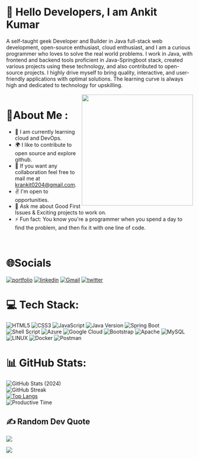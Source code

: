 # :wave: Hello <b>Developers</b>, I am <b>Ankit Kumar</b>
A self-taught geek Developer and Builder in Java full-stack web development, open-source enthusiast, cloud enthusiast, and I am a curious programmer who loves to solve the real world problems. I work in Java, with frontend and backend tools proficient in Java-Springboot stack, created various projects using these technology, and also contributed to open-source projects. I highly drive myself to bring quality, interactive, and user-friendly applications with optimal solutions. The learning curve is always high and dedicated to technology for upskilling.
<br>
<br>
<img src="https://user-images.githubusercontent.com/68998355/110694804-1ac26580-820f-11eb-8bcf-2b93f48bce92.gif" align="right" width="300">

# 💫About Me :
- :seedling: I am currently learning cloud and DevOps.
- :earth_africa:	I like to contribute to open source and explore github.
- :handshake: If you want any collaboration feel free to mail me at krankit0204@gmail.com.
- :v: I'm open to opportunities.
- 💬 Ask me about Good First Issues & Exciting projects to work on.<br>
- :zap: Fun fact: You know you're a programmer when you spend a day to find the problem, and then fix it with one line of code.

<br>

# 🌐Socials
[![portfolio](https://img.shields.io/badge/my_portfolio-000?style=for-the-badge&logo=ko-fi&logoColor=white)]()
[![linkedin](https://img.shields.io/badge/linkedin-0A66C2?style=for-the-badge&logo=linkedin&logoColor=white)](https://www.linkedin.com/in/ankitkumar2/)
[![Gmail](https://img.shields.io/badge/Gmail-D14836?style=for-the-badge&logo=gmail&logoColor=white)](https://krankit0204@Gmail.com/)
[![twitter](https://img.shields.io/badge/twitter-1DA1F2?style=for-the-badge&logo=twitter&logoColor=white)](https://twitter.com/)

# 💻 Tech Stack:
![HTML5](https://img.shields.io/badge/html5-%23E34F26.svg?style=for-the-badge&logo=html5&logoColor=white) ![CSS3](https://img.shields.io/badge/css3-%231572B6.svg?style=for-the-badge&logo=css3&logoColor=white) ![JavaScript](https://img.shields.io/badge/javascript-%23323330.svg?style=for-the-badge&logo=javascript&logoColor=%23F7DF1E) ![Java Version](https://img.shields.io/badge/java-17-green) ![Spring Boot](https://raw.githubusercontent.com/spring-projects/spring-boot/main/docs/images/spring-boot-logo.png)  ![Shell Script](https://img.shields.io/badge/shell_script-%23121011.svg?style=for-the-badge&logo=gnu-bash&logoColor=white)  ![Azure](https://img.shields.io/badge/azure-%230072C6.svg?style=for-the-badge&logo=azure-devops&logoColor=white) ![Google Cloud](https://img.shields.io/badge/Google%20Cloud-%234285F4.svg?style=for-the-badge&logo=google-cloud&logoColor=white)  ![Bootstrap](https://img.shields.io/badge/bootstrap-%23563D7C.svg?style=for-the-badge&logo=bootstrap&logoColor=white) ![Apache](https://img.shields.io/badge/apache-%23D42029.svg?style=for-the-badge&logo=apache&logoColor=white)   ![MySQL](https://img.shields.io/badge/mysql-%2300f.svg?style=for-the-badge&logo=mysql&logoColor=white) ![LINUX](https://img.shields.io/badge/Linux-FCC624?style=for-the-badge&logo=linux&logoColor=black) ![Docker](https://img.shields.io/badge/docker-%230db7ed.svg?style=for-the-badge&logo=docker&logoColor=white) ![Postman](https://img.shields.io/badge/Postman-FF6C37?style=for-the-badge&logo=postman&logoColor=white) 

# 📊 GitHub Stats:
![GitHub Stats (2024)](https://github-readme-stats.vercel.app/api?username=pranita28Dane&theme=radical&hide_border=false&include_all_commits=true&count_private=true&custom_title=GitHub%20Stats%20(2024))<br/>
![GitHub Streak](https://github-readme-streak-stats.herokuapp.com/?user=pranita28Dane&theme=radical&hide_border=false&date_format=j%20M%5B%20Y%5D)<br/>
[![Top Langs](https://github-readme-stats.vercel.app/api/top-langs/?username=AnkitKumar4&layout=compact&theme=radical)](https://github.com/AnkitKumar4)<br/>
![Productive Time](https://github-profile-summary-cards.vercel.app/api/cards/productive-time?username=pranita28Dane&theme=radical&hide_border=false)

## ✍️ Random Dev Quote
![](https://quotes-github-readme.vercel.app/api?type=horizontal&theme=radical)

[![](https://visitcount.itsvg.in/api?id=pranita28Dane&label=Profile%20Views&color=0&icon=0&pretty=true)](https://visitcount.itsvg.in)
